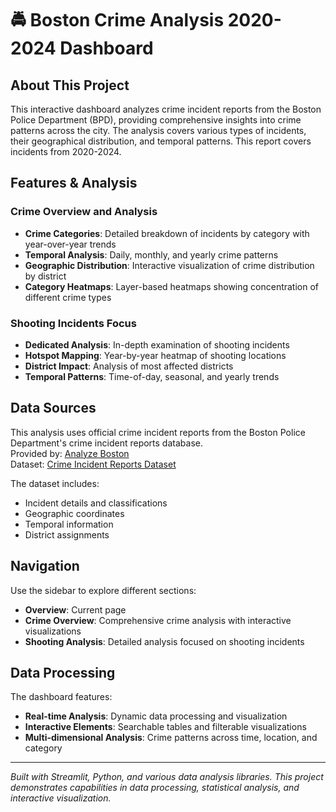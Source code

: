 # 🚔 Boston Crime Analysis 2020-2024 Dashboard

## About This Project

This interactive dashboard analyzes crime incident reports from the Boston Police Department (BPD), providing comprehensive insights into crime patterns across the city. The analysis covers various types of incidents, their geographical distribution, and temporal patterns. This report covers incidents from 2020-2024.

## Features & Analysis

### Crime Overview and Analysis
- **Crime Categories**: Detailed breakdown of incidents by category with year-over-year trends
- **Temporal Analysis**: Daily, monthly, and yearly crime patterns
- **Geographic Distribution**: Interactive visualization of crime distribution by district
- **Category Heatmaps**: Layer-based heatmaps showing concentration of different crime types

### Shooting Incidents Focus
- **Dedicated Analysis**: In-depth examination of shooting incidents
- **Hotspot Mapping**: Year-by-year heatmap of shooting locations
- **District Impact**: Analysis of most affected districts
- **Temporal Patterns**: Time-of-day, seasonal, and yearly trends

## Data Sources
This analysis uses official crime incident reports from the Boston Police Department's crime incident reports database. \
Provided by: [Analyze Boston](https://data.boston.gov/) \
Dataset: [Crime Incident Reports Dataset](https://data.boston.gov/dataset/crime-incident-reports-august-2015-to-date-source-new-system)  

The dataset includes:
- Incident details and classifications
- Geographic coordinates
- Temporal information
- District assignments

## Navigation

Use the sidebar to explore different sections:
- **Overview**: Current page
- **Crime Overview**: Comprehensive crime analysis with interactive visualizations
- **Shooting Analysis**: Detailed analysis focused on shooting incidents

## Data Processing

The dashboard features:
- **Real-time Analysis**: Dynamic data processing and visualization
- **Interactive Elements**: Searchable tables and filterable visualizations
- **Multi-dimensional Analysis**: Crime patterns across time, location, and category

---

*Built with Streamlit, Python, and various data analysis libraries. This project demonstrates capabilities in data processing, statistical analysis, and interactive visualization.*